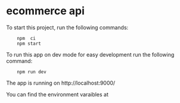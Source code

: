 # ecommerce api
To start this project, run the following commands:
``` 
    npm  ci
    npm start
```

To run this app on dev mode for easy development run the following command:
```
    npm run dev
```

The app is running on http://localhost:9000/

You can find the environment varaibles at 

